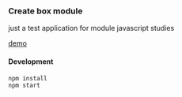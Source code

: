 ### Create box module

just a test application for module javascript studies

[demo](https://victornns.github.io/create-box-module/ "victornns.github.io/create-box-module")

#### Development

```bash
npm install
npm start
```
